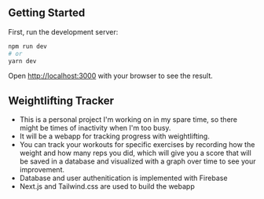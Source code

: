 ## Getting Started

First, run the development server:

```bash
npm run dev
# or
yarn dev
```

Open [http://localhost:3000](http://localhost:3000) with your browser to see the result.

## Weightlifting Tracker
- This is a personal project I'm working on in my spare time, so there might be times of inactivity when I'm too busy.
- It will be a webapp for tracking progress with weightlifting.
- You can track your workouts for specific exercises by recording how the weight and how many reps you did, which will give you a score that will be saved in a database and visualized with a graph over time to see your improvement. 
- Database and user authenitication is implemented with Firebase
- Next.js and Tailwind.css are used to build the webapp
